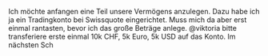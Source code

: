 Ich möchte anfangen eine Teil unsere Vermögens anzulegen. Dazu habe ich ja ein Tradingkonto bei Swissquote eingerichtet. Muss mich da aber erst einmal rantasten, bevor ich das große Beträge anlege. @viktoria bitte transferiere erste einmal 10k CHF, 5k Euro, 5k USD auf das Konto. Im nächsten Sch